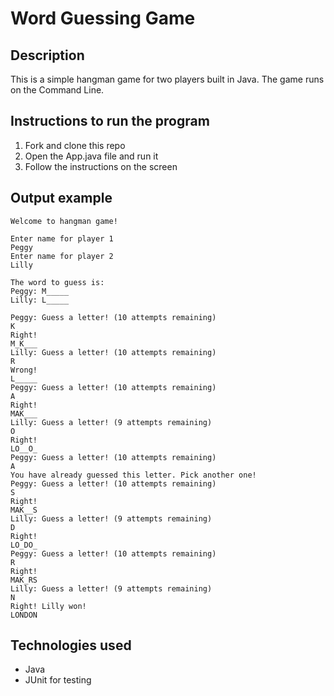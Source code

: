 # Word Guessing Game

## Description

This is a simple hangman game for two players built in Java. The game runs on the Command Line.

## Instructions to run the program

1. Fork and clone this repo
2. Open the App.java file and run it
3. Follow the instructions on the screen

## Output example

```shell
Welcome to hangman game!

Enter name for player 1
Peggy
Enter name for player 2
Lilly

The word to guess is:
Peggy: M_____
Lilly: L_____

Peggy: Guess a letter! (10 attempts remaining)
K
Right!
M_K___
Lilly: Guess a letter! (10 attempts remaining)
R
Wrong!
L_____
Peggy: Guess a letter! (10 attempts remaining)
A
Right!
MAK___
Lilly: Guess a letter! (9 attempts remaining)
O
Right!
LO__O_
Peggy: Guess a letter! (10 attempts remaining)
A
You have already guessed this letter. Pick another one!
Peggy: Guess a letter! (10 attempts remaining)
S
Right!
MAK__S
Lilly: Guess a letter! (9 attempts remaining)
D
Right!
LO_DO_
Peggy: Guess a letter! (10 attempts remaining)
R
Right!
MAK_RS
Lilly: Guess a letter! (9 attempts remaining)
N
Right! Lilly won!
LONDON
```

## Technologies used

- Java
- JUnit for testing
